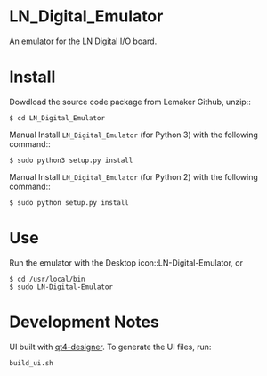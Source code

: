 LN_Digital_Emulator
===================

An emulator for the LN Digital I/O board.

Install
=======

Dowdload the source code package from Lemaker Github, unzip::

    $ cd LN_Digital_Emulator

Manual Install `LN_Digital_Emulator` (for Python 3) with the following command::

    $ sudo python3 setup.py install

Manual Install `LN_Digital_Emulator` (for Python 2) with the following command::

    $ sudo python setup.py install

Use
===

Run the emulator with the Desktop icon::LN-Digital-Emulator, or

    $ cd /usr/local/bin
    $ sudo LN-Digital-Emulator

Development Notes
=================

UI built with [qt4-designer](http://doc.qt.digia.com/4.0/qt4-designer.html).
To generate the UI files, run:

    build_ui.sh
